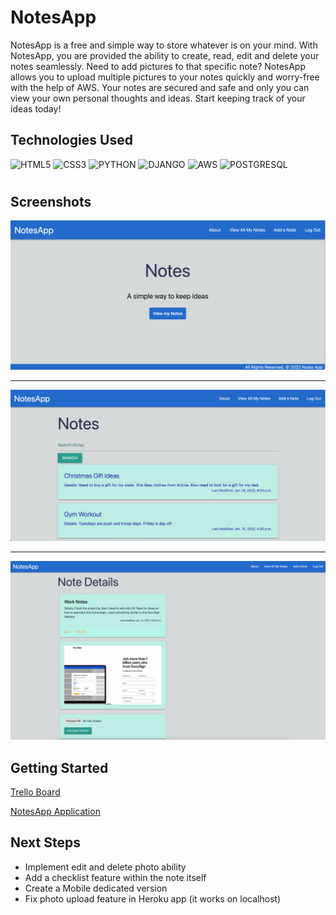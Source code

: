 <h1>NotesApp</h1>

NotesApp is a free and simple way to store whatever is on your mind. With NotesApp, you are provided the ability to create, read, edit and delete your notes seamlessly. Need to add pictures to that specific note? NotesApp allows you to upload multiple pictures to your notes quickly and worry-free with the help of AWS. Your notes are secured and safe and only you can view your own personal thoughts and ideas. Start keeping track of your ideas today! 

<h2>Technologies Used</h2>

 ![HTML5](https://img.shields.io/badge/HTML5-E34F26?style=for-the-badge&logo=html5&logoColor=white)
 ![CSS3](https://img.shields.io/badge/css3-%231572B6.svg?style=for-the-badge&logo=css3&logoColor=white)
 ![PYTHON](https://img.shields.io/badge/Python-FFD43B?style=for-the-badge&logo=python&logoColor=blue)
 ![DJANGO](https://img.shields.io/badge/Django-092E20?style=for-the-badge&logo=django&logoColor=green)
 ![AWS](https://img.shields.io/badge/Amazon_AWS-FF9900?style=for-the-badge&logo=amazonaws&logoColor=white)
 ![POSTGRESQL](https://img.shields.io/badge/PostgreSQL-316192?style=for-the-badge&logo=postgresql&logoColor=white)
 
# <h2>Screenshots</h2>

<img src="notes_app/main_app/static/screenshots/home_page.png"/>

<hr>

<img src="notes_app/main_app/static/screenshots/user_index_view.png"/>

<hr>

<img src="notes_app/main_app/static/screenshots/details.png"/>

<h2>Getting Started</h2>

<a href="https://trello.com/b/zC3AmA5H/project3">Trello Board</a>

<a href="https://ga-notesapp.herokuapp.com/">NotesApp Application</a>

<h2>Next Steps</h2>

<ul>
  <li>Implement edit and delete photo ability</li>
  <li>Add a checklist feature within the note itself</li>
  <li>Create a Mobile dedicated version</li>
  <li>Fix photo upload feature in Heroku app (it works on localhost)</li>
</ul>
